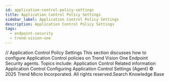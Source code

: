 ```yaml
---
id: application-control-policy-settings
title: Application Control Policy Settings
sidebar_label: Application Control Policy Settings
description: Application Control Policy Settings
tags:
  - endpoint-security
  - trend-vision-one
---
```


/*<![CDATA[*/ $('#title').html($('meta[name=map-description]').attr('content')); /*]]>*/ Application Control Policy Settings This section discusses how to configure Application Control policies on Trend Vision One Endpoint Security agents. Topics include: Application Control Related information Application Control Configuring Application Control Settings (Agent) © 2025 Trend Micro Incorporated. All rights reserved.Search Knowledge Base